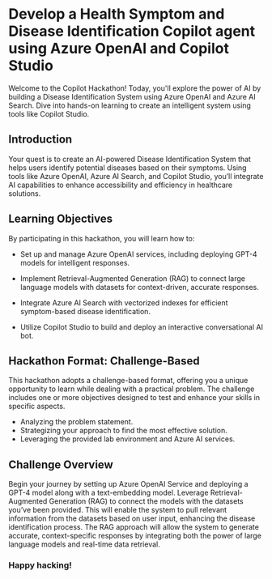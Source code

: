 # Develop a Health Symptom and Disease Identification Copilot agent using Azure OpenAI and Copilot Studio

Welcome to the Copilot Hackathon! Today, you'll explore the power of AI by building a Disease Identification System using Azure OpenAI and Azure AI Search. Dive into hands-on learning to create an intelligent system using tools like Copilot Studio.

## Introduction

Your quest is to create an AI-powered Disease Identification System that helps users identify potential diseases based on their symptoms. Using tools like Azure OpenAI, Azure AI Search, and Copilot Studio, you’ll integrate AI capabilities to enhance accessibility and efficiency in healthcare solutions.

## Learning Objectives

By participating in this hackathon, you will learn how to:

- Set up and manage Azure OpenAI services, including deploying GPT-4 models for intelligent responses.

- Implement Retrieval-Augmented Generation (RAG) to connect large language models with datasets for context-driven, accurate responses.

- Integrate Azure AI Search with vectorized indexes for efficient symptom-based disease identification.

- Utilize Copilot Studio to build and deploy an interactive conversational AI bot.

## Hackathon Format: Challenge-Based
This hackathon adopts a challenge-based format, offering you a unique opportunity to learn while dealing with a practical problem. The challenge includes one or more objectives designed to test and enhance your skills in specific aspects.

- Analyzing the problem statement.
- Strategizing your approach to find the most effective solution.
- Leveraging the provided lab environment and Azure AI services.
  
## Challenge Overview

Begin your journey by setting up Azure OpenAI Service and deploying a GPT-4 model along with a text-embedding model. Leverage Retrieval-Augmented Generation (RAG) to connect the models with the datasets you’ve been provided. This will enable the system to pull relevant information from the datasets based on user input, enhancing the disease identification process. The RAG approach will allow the system to generate accurate, context-specific responses by integrating both the power of large language models and real-time data retrieval.
    
### Happy hacking!


